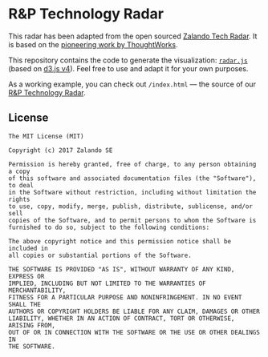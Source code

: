 # R&P Technology Radar

This radar has been adapted from the open sourced [Zalando Tech Radar](http://zalando.github.io/tech-radar/). 
It is based on the [pioneering work by ThoughtWorks](https://www.thoughtworks.com/radar).

This repository contains the code to generate the visualization:
[`radar.js`](/radar.js) (based on [d3.js v4](https://d3js.org)).
Feel free to use and adapt it for your own purposes.

As a working example, you can check out `/index.html` &mdash; the source of our [R&P Technology Radar](https://ryanwayca.github.io/rp-tech-radar/).


## License

```
The MIT License (MIT)

Copyright (c) 2017 Zalando SE

Permission is hereby granted, free of charge, to any person obtaining a copy
of this software and associated documentation files (the "Software"), to deal
in the Software without restriction, including without limitation the rights
to use, copy, modify, merge, publish, distribute, sublicense, and/or sell
copies of the Software, and to permit persons to whom the Software is
furnished to do so, subject to the following conditions:

The above copyright notice and this permission notice shall be included in
all copies or substantial portions of the Software.

THE SOFTWARE IS PROVIDED "AS IS", WITHOUT WARRANTY OF ANY KIND, EXPRESS OR
IMPLIED, INCLUDING BUT NOT LIMITED TO THE WARRANTIES OF MERCHANTABILITY,
FITNESS FOR A PARTICULAR PURPOSE AND NONINFRINGEMENT. IN NO EVENT SHALL THE
AUTHORS OR COPYRIGHT HOLDERS BE LIABLE FOR ANY CLAIM, DAMAGES OR OTHER
LIABILITY, WHETHER IN AN ACTION OF CONTRACT, TORT OR OTHERWISE, ARISING FROM,
OUT OF OR IN CONNECTION WITH THE SOFTWARE OR THE USE OR OTHER DEALINGS IN
THE SOFTWARE.
```

